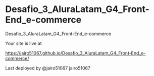 # Desafio_3_AluraLatam_G4_Front-End_e-commerce
Desafio_3_AluraLatam_G4_Front-End_e-commerce

Your site is live at 

https://jairo51067.github.io/Desafio_3_AluraLatam_G4_Front-End_e-commerce/

Last deployed by @jairo51067 jairo51067
